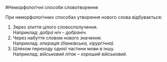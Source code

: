 #Неморфологiчнi способи словотворення

При неморфологiчних способах утворення нового слова вiдбувається:

1. Зерез злиття цiлого словосполучення.<br> Наприклад:<i> добра нiч – добранiч.</i>
2. Через набуття словом нового значення. <br>
Наприклад: <i>операцiя (банкiвська, хiрургiчна).</i>
3. Шляхом переходу однiєї частини мови в iншу. <br>
Наприклад:<i> вiйськовий лiтак – хороший вiйськовий.</i>